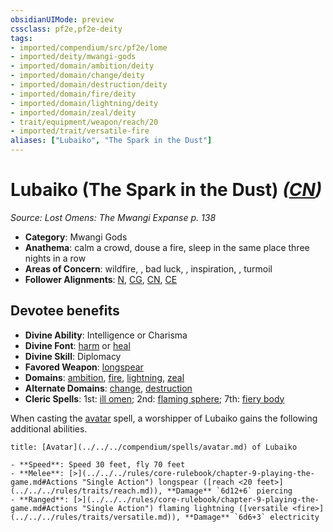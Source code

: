 ```yaml
---
obsidianUIMode: preview
cssclass: pf2e,pf2e-deity
tags:
- imported/compendium/src/pf2e/lome
- imported/deity/mwangi-gods
- imported/domain/ambition/deity
- imported/domain/change/deity
- imported/domain/destruction/deity
- imported/domain/fire/deity
- imported/domain/lightning/deity
- imported/domain/zeal/deity
- trait/equipment/weapon/reach/20
- imported/trait/versatile-fire
aliases: ["Lubaiko", "The Spark in the Dust"]
---
```

# Lubaiko (The Spark in the Dust) *([CN](chaotic-neutral-b1.md))*  
*Source: Lost Omens: The Mwangi Expanse p. 138*  

- **Category**: Mwangi Gods
- **Anathema**: calm a crowd, douse a fire, sleep in the same place three nights in a row
- **Areas of Concern**: wildfire, , bad luck, , inspiration, , turmoil
- **Follower Alignments**: [N](neutral-b1.md), [CG](chaotic-good-b1.md), [CN](chaotic-neutral-b1.md), [CE](chaotic-evil-b1.md)

## Devotee benefits

- **Divine Ability**: Intelligence or Charisma
- **Divine Font**: [harm](../../spells/harm.md) or [heal](../../spells/heal.md)
- **Divine Skill**: Diplomacy
- **Favored Weapon**: [longspear](../../equipment/items/longspear.md)
- **Domains**: [ambition](../domains.md#Ambition), [fire](../domains.md#Fire), [lightning](../domains.md#Lightning), [zeal](../domains.md#Zeal)
- **Alternate Domains**: [change](../domains.md#Change), [destruction](../domains.md#Destruction)
- **Cleric Spells**: 1st: [ill omen](../../spells/ill-omen-logm.md); 2nd: [flaming sphere](../../spells/flaming-sphere.md); 7th: [fiery body](../../spells/fiery-body.md)

When casting the [avatar](../../spells/avatar.md) spell, a worshipper of Lubaiko gains the following additional abilities.

```ad-embed-avatar
title: [Avatar](../../../compendium/spells/avatar.md) of Lubaiko

- **Speed**: Speed 30 feet, fly 70 feet
- **Melee**: [>](../../../rules/core-rulebook/chapter-9-playing-the-game.md#Actions "Single Action") longspear ([reach <20 feet>](../../../rules/traits/reach.md)), **Damage** `6d12+6` piercing
- **Ranged**: [>](../../../rules/core-rulebook/chapter-9-playing-the-game.md#Actions "Single Action") flaming lightning ([versatile <fire>](../../../rules/traits/versatile.md)), **Damage** `6d6+3` electricity
```
